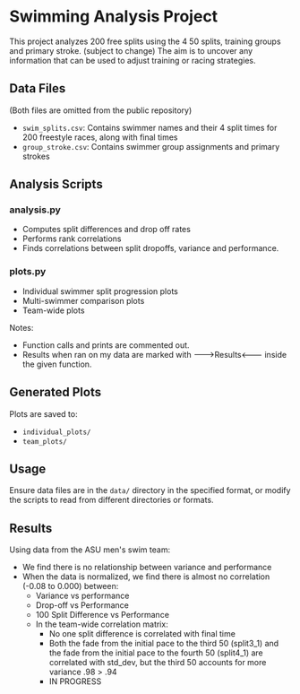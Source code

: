 
# Swimming Analysis Project

This project analyzes 200 free splits using the 4 50 splits, training groups and primary stroke. (subject to change)
The aim is to uncover any information that can be used to adjust training or racing strategies.

## Data Files
(Both files are omitted from the public repository)
- `swim_splits.csv`: Contains swimmer names and their 4 split times for 200 freestyle races, along with final times
- `group_stroke.csv`: Contains swimmer group assignments and primary strokes

## Analysis Scripts

### analysis.py
- Computes split differences and drop off rates
- Performs rank correlations
- Finds correlations between split dropoffs, variance and performance.

### plots.py 
- Individual swimmer split progression plots
- Multi-swimmer comparison plots
- Team-wide plots

Notes:
- Function calls and prints are commented out.
- Results when ran on my data are marked with --->Results<--- inside the given function.

## Generated Plots

Plots are saved to:
- `individual_plots/`
- `team_plots/`

## Usage
Ensure data files are in the `data/` directory in the specified format, or modify the scripts to read from different directories or formats.

## Results
Using data from the ASU men's swim team:

- We find there is no relationship between variance and performance
- When the data is normalized, we find there is almost no correlation (-0.08 to 0.000) between:
  - Variance vs performance
  - Drop-off vs Performance  
  - 100 Split Difference vs Performance
  - In the team-wide correlation matrix: 
    - No one split difference is correlated with final time
    - Both the fade from the initial pace to the third 50 (split3_1) 
    and the fade from the initial pace to the fourth 50 (split4_1) are 
    correlated with std_dev, but the third 50 accounts for more variance .98 > .94
    - IN PROGRESS

